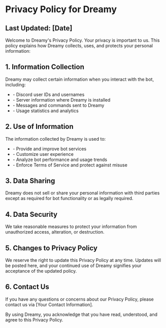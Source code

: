  <h1>Privacy Policy for Dreamy</h1>

  <h2>Last Updated: [Date]</h2>

  <p>Welcome to Dreamy's Privacy Policy. Your privacy is important to us. This policy explains how Dreamy collects, uses, and protects your personal information:</p>

  <h2>1. Information Collection</h2>
  <p>Dreamy may collect certain information when you interact with the bot, including:</p>
  <ul>
    <li>- Discord user IDs and usernames</li>
    <li>- Server information where Dreamy is installed</li>
    <li>- Messages and commands sent to Dreamy</li>
    <li>- Usage statistics and analytics</li>
  </ul>

  <h2>2. Use of Information</h2>
  <p>The information collected by Dreamy is used to:</p>
  <ul>
    <li>- Provide and improve bot services</li>
    <li>- Customize user experience</li>
    <li>- Analyze bot performance and usage trends</li>
    <li>- Enforce Terms of Service and protect against misuse</li>
  </ul>

  <h2>3. Data Sharing</h2>
  <p>Dreamy does not sell or share your personal information with third parties except as required for bot functionality or as legally required.</p>

  <h2>4. Data Security</h2>
  <p>We take reasonable measures to protect your information from unauthorized access, alteration, or destruction.</p>

  <h2>5. Changes to Privacy Policy</h2>
  <p>We reserve the right to update this Privacy Policy at any time. Updates will be posted here, and your continued use of Dreamy signifies your acceptance of the updated policy.</p>

  <h2>6. Contact Us</h2>
  <p>If you have any questions or concerns about our Privacy Policy, please contact us via [Your Contact Information].</p>

  <p>By using Dreamy, you acknowledge that you have read, understood, and agree to this Privacy Policy.</p>
